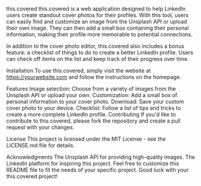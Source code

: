 this.covered
this.covered is a web application designed to help LinkedIn users create standout cover photos for their profiles. With this tool, users can easily find and customize an image from the Unsplash API or upload their own image. They can then add a small box containing their personal information, making their profile more memorable to potential connections.

In addition to the cover photo editor, this.covered also includes a bonus feature: a checklist of things to do to create a better LinkedIn profile. Users can check off items on the list and keep track of their progress over time.

Installation
To use this.covered, simply visit the website at https://yourwebsite.com and follow the instructions on the homepage.

Features
Image selection: Choose from a variety of images from the Unsplash API or upload your own.
Customization: Add a small box of personal information to your cover photo.
Download: Save your custom cover photo to your device.
Checklist: Follow a list of tips and tricks to create a more complete LinkedIn profile.
Contributing
If you'd like to contribute to this.covered, please fork the repository and create a pull request with your changes.

License
This project is licensed under the MIT License - see the LICENSE.md file for details.

Acknowledgments
The Unsplash API for providing high-quality images.
The LinkedIn platform for inspiring this project.
Feel free to customize this README file to fit the needs of your specific project. Good luck with your this.covered project!

